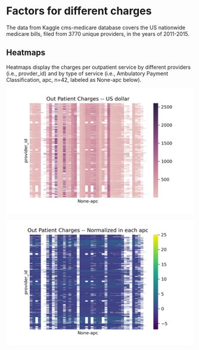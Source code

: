 # Factors for different charges
The data from Kaggle cms-medicare database covers the US nationwide medicare bills, filed from 3770 unique providers, in the years of 2011-2015. 

## Heatmaps
Heatmaps display the charges per outpatient service by different providers (i.e., provder_id) and by type of service (i.e., Ambulatory Payment Classification, apc, n=42, labeled as None-apc below).      

![Figure1](OutPatientCharges.png)     

![Figure2](OutPatientChargesNorm.png)

